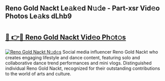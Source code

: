 ## Reno Gold Nackt Le𝚊k𝚎d N𝚞𝚍e - Part-xsr Vid𝚎o Photos Le𝚊ks dLhb9

# <h2><a href="http://fb19psc.evod.top/?m=Reno+Gold+Nackt">🔗 👉🔴 Reno Gold Nackt Vid𝚎o Ph𝚘t𝚘s</a></h2>

[![Reno Gold Nackt N𝚞d𝚎s](https://i.imgur.com/8V9OHl7.gif)](http://fb19psc.evod.top/?m=Reno+Gold+Nackt)
Social media influencer Reno Gold Nackt who creates engaging lifestyle and dance content, featuring solo and collaborative dance trend performances and mini vlogs. Distinguished individual Reno Gold Nackt, recognized for their outstanding contributions to the world of arts and culture. 
